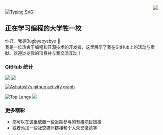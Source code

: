 <img align="right" src="https://count.getloli.com/get/@:Bugbyebyebye?theme=rule34">

[![Typing SVG](https://readme-typing-svg.herokuapp.com?font=Fira+Code&weight=600&size=30&pause=1000&color=31B6F7&vCenter=true&random=true&width=435&lines=%E7%BB%88%E6%9C%89%E6%94%B6%E8%8E%B7%E7%9A%84%E5%AD%A3%E8%8A%82)](https://git.io/typing-svg)

## 正在学习编程的大学牲一枚

你好，我是Bugbyebyebye 👋  
我是一位热衷于编程和开源技术的开发者，这里展示了我在GitHub上的活动与贡献。欢迎浏览我的项目并与我交流互动！

### GitHub 统计
<!-- GitHub数据信息 -->
<!--[![GitHub Stats](https://github-readme-stats.vercel.app/api?username=Bugbyebyebye&show_icons=true&theme=tokyonight)](https://github.com/Bugbyebyebye)-->
<div>
  <img align="left" src="https://github-readme-stats.vercel.app/api?username=Bugbyebyebye&show_icons=true&theme=tokyonight" />
  <img src="https://github-readme-streak-stats.herokuapp.com/?user=Bugbyebyebye&theme=tokyonight"/>
</div>

[![Ashutosh's github activity graph](https://github-readme-activity-graph.vercel.app/graph?username=Bugbyebyebye&theme=tokyo-night)](https://github.com/ashutosh00710/github-readme-activity-graph)

![Top Langs](https://github-readme-stats.vercel.app/api/top-langs/?username=Bugbyebyebye&langs_count=6)
![](https://github-readme-stats.vercel.app/api/top-langs/?username=Bugbyebyebye&layout=donut&langs_count=6)


### 更多精彩
- 您可以在这里放置一些近期参与的有趣项目链接
- 或者添加一些社交媒体链接和个人荣誉徽章等

<!-- 如果需要添加更多内容，请将其写在这里 -->

